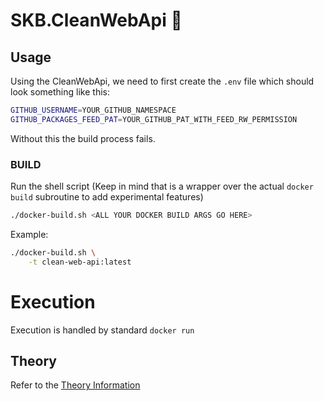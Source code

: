 # SKB.CleanWebApi 🚀

## Usage
Using the CleanWebApi, we need to first create the
`.env` file which should look something like this:
```bash
GITHUB_USERNAME=YOUR_GITHUB_NAMESPACE
GITHUB_PACKAGES_FEED_PAT=YOUR_GITHUB_PAT_WITH_FEED_RW_PERMISSION
```
Without this the build process fails.

### BUILD
Run the shell script (Keep in mind that is a wrapper over
the actual `docker build` subroutine to add experimental features)

```bash
./docker-build.sh <ALL YOUR DOCKER BUILD ARGS GO HERE>
```

Example:
```bash
./docker-build.sh \
	-t clean-web-api:latest
```

# Execution
Execution is handled by standard `docker run`

## Theory
Refer to the [Theory Information](./README.theory.md)
